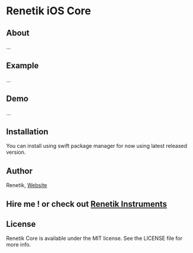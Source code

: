 # Renetik iOS Core

## About
...

## Example
...

## Demo
...

## Installation
You can install using swift package manager for now using latest released version.

## Author
Renetik, [Website](https://renetik.github.io)

## Hire me ! or check out [Renetik Instruments](https://renetik.com)

## License
Renetik Core is available under the MIT license. See the LICENSE file for more info.
